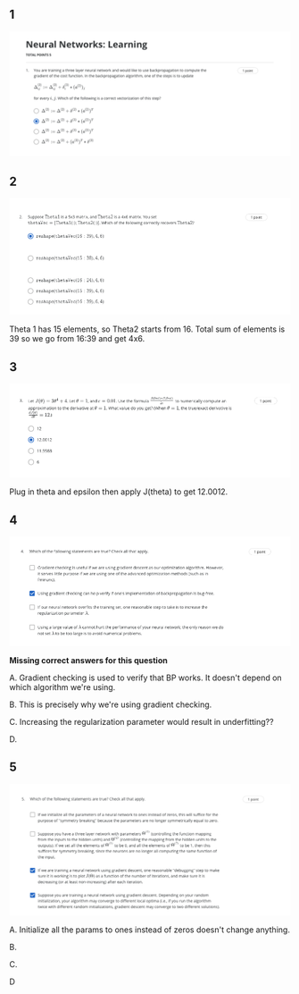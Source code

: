 ## 1

![](https://github.com/zee-nguyen/Stanford_Machine_Learning/blob/master/assets/W5/W5_Quiz_Q1.png?raw=true)

## 2

![](https://github.com/zee-nguyen/Stanford_Machine_Learning/blob/master/assets/W5/W5_Quiz_Q2.png?raw=true)

Theta 1 has 15 elements, so Theta2 starts from 16. Total sum of elements is 39 so we go from 16:39 and get 4x6.

## 3

![](https://github.com/zee-nguyen/Stanford_Machine_Learning/blob/master/assets/W5/W5_Quiz_Q3.png?raw=true)

Plug in theta and epsilon then apply J(theta) to get 12.0012.

## 4

![](https://github.com/zee-nguyen/Stanford_Machine_Learning/blob/master/assets/W5/W5_Quiz_Q4.png?raw=true)

**Missing correct answers for this question**

A. Gradient checking is used to verify that BP works. It doesn't depend on which algorithm we're using.

B. This is precisely why we're using gradient checking.

C. Increasing the regularization parameter would result in underfitting??

D.

## 5

![](https://github.com/zee-nguyen/Stanford_Machine_Learning/blob/master/assets/W5/W5_Quiz_Q5.png?raw=true)

A. Initialize all the params to ones instead of zeros doesn't change anything.

B.

C.

D
